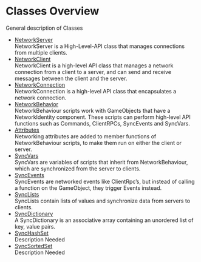 # Classes Overview

General description of Classes

-   [NetworkServer](NetworkServer)  
    NetworkServer is a High-Level-API class that manages connections from multiple clients.
-   [NetworkClient](NetworkClient)  
    NetworkClient is a high-level API class that manages a network connection from a client to a server, and can send and receive messages between the client and the server.
-   [NetworkConnection](NetworkConnection)  
    NetworkConnection is a high-level API class that encapsulates a network connection.
-   [NetworkBehavior](NetworkBehavior)  
    NetworkBehaviour scripts work with GameObjects that have a NetworkIdentity component. These scripts can perform high-level API functions such as Commands, ClientRPCs, SyncEvents and SyncVars.
-   [Attributes](Attributes)  
	Networking attributes are added to member functions of NetworkBehaviour scripts, to make them run on either the client or server.
-   [SyncVars](SyncVars)  
    SyncVars are variables of scripts that inherit from NetworkBehaviour, which are synchronized from the server to clients. 
-   [SyncEvents](SyncEvent)  
    SyncEvents are networked events like ClientRpc’s, but instead of calling a function on the GameObject, they trigger Events instead.
-   [SyncLists](SyncLists)  
    SyncLists contain lists of values and synchronize data from servers to clients.
-   [SyncDictionary](SyncDictionary)  
    A SyncDictionary is an associative array containing an unordered list of key, value pairs.
-   [SyncHashSet](SyncHashSet)  
    Description Needed
-   [SyncSortedSet](SyncSortedSet)  
    Description Needed
